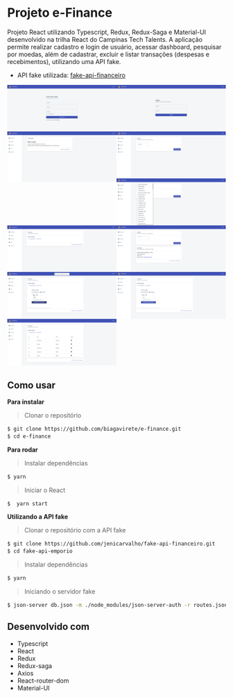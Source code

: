 # Projeto e-Finance

Projeto React utilizando Typescript, Redux, Redux-Saga e Material-UI desenvolvido na trilha React do Campinas Tech Talents.
A aplicação permite realizar cadastro e login de usuário, acessar dashboard, pesquisar por moedas, além de cadastrar, excluir e listar transações (despesas e recebimentos), utilizando uma API fake.

* API fake utilizada: <a href="https://github.com/jenicarvalho/fake-api-financeiro">fake-api-financeiro</a>

<img src="https://github.com/biagavirete/e-finance/blob/master/src/assets/efinance_signup.png" width="50%" align="left" />
<img src="https://github.com/biagavirete/e-finance/blob/master/src/assets/efinance_login.png" width="50%" align="right"/>
<img src="https://github.com/biagavirete/e-finance/blob/master/src/assets/efinance_dashboard.png" width="50%" align="left" />
<img src="https://github.com/biagavirete/e-finance/blob/master/src/assets/efinance_currency.png" width="50%" align="right"/>
<img src="https://github.com/biagavirete/e-finance/blob/master/src/assets/efinance_currency_select.png" width="50%" align="left" />
<img src="https://github.com/biagavirete/e-finance/blob/master/src/assets/efinance_currency_info.png" width="50%" align="right"/>
<img src="https://github.com/biagavirete/e-finance/blob/master/src/assets/efinance_finance.png" width="50%" align="left" />
<img src="https://github.com/biagavirete/e-finance/blob/master/src/assets/efinance_finance_new.png" width="50%" align="right"/>
<img src="https://github.com/biagavirete/e-finance/blob/master/src/assets/efinance_currency_success.png" width="50%" align="left"/>
<img src="https://github.com/biagavirete/e-finance/blob/master/src/assets/efinance_finance_list.png" width="50%" />

## Como usar

**Para instalar**
> Clonar o repositório

```bash
$ git clone https://github.com/biagavirete/e-finance.git
$ cd e-finance
```

**Para rodar**
> Instalar dependências

```bash
$ yarn
```

> Iniciar o React

```bash
$  yarn start
```

**Utilizando a API fake**

> Clonar o repositório com a API fake

```bash
$ git clone https://github.com/jenicarvalho/fake-api-financeiro.git
$ cd fake-api-emporio
```

> Instalar dependências

```bash
$ yarn
```

> Iniciando o servidor fake

```bash
$ json-server db.json -m ./node_modules/json-server-auth -r routes.json --port 4000
```

## Desenvolvido com

* Typescript
* React
* Redux
* Redux-saga
* Axios
* React-router-dom
* Material-UI
